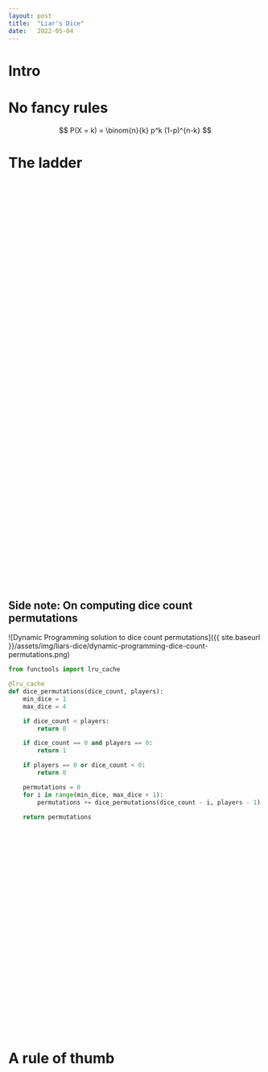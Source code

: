```yaml
---
layout: post
title:  "Liar's Dice"
date:   2022-05-04
---
```


# Intro

# No fancy rules

$$
P(X = k) = \binom{n}{k} p^k (1-p)^{n-k}
$$


# The ladder


<div style="text-align: center;">
    <div id="stair-prob" style="width: 500px; height: 400px; display: inline-block;"></div>
</div>

<script type="text/javascript">
  var spec = "{{ site.baseurl }}/assets/vega-charts/liars-dice/stair-prob-plot.json";
  vegaEmbed('#stair-prob', spec).then(function(result) {}).catch(console.error);
</script>

<div style="text-align: center;">
    <div id="dice-count-permutations" style="width: 500px; height: 400px; display: inline-block;"></div>
</div>

<script type="text/javascript">
  var spec = "{{ site.baseurl }}/assets/vega-charts/liars-dice/dice-count-permutations-plot.json";
  vegaEmbed('#dice-count-permutations', spec).then(function(result) {}).catch(console.error);
</script>


## Side note: On computing dice count permutations


![Dynamic Programming solution to dice count permutations]({{ site.baseurl }}/assets/img/liars-dice/dynamic-programming-dice-count-permutations.png)

```python
from functools import lru_cache

@lru_cache
def dice_permutations(dice_count, players):
    min_dice = 1
    max_dice = 4

    if dice_count < players:
        return 0

    if dice_count == 0 and players == 0:
        return 1

    if players == 0 or dice_count < 0:
        return 0

    permutations = 0
    for i in range(min_dice, max_dice + 1):
        permutations += dice_permutations(dice_count - i, players - 1)

    return permutations
```


<div style="text-align: center;">
    <div id="liars-dice-prob" style="width: 500px; height: 400px; display: inline-block;"></div>
</div>

<script type="text/javascript">
  var spec = "{{ site.baseurl }}/assets/vega-charts/liars-dice/prob-plot.json";
  vegaEmbed('#liars-dice-prob', spec).then(function(result) {}).catch(console.error);
</script>



# A rule of thumb